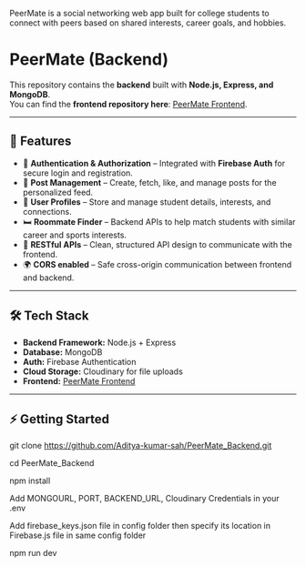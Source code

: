 PeerMate is a social networking web app built for college students to connect with peers based on shared interests, career goals, and hobbies.  

# PeerMate (Backend)
This repository contains the **backend** built with **Node.js, Express, and MongoDB**.  
You can find the **frontend repository here**: [PeerMate Frontend](https://github.com/Aditya-kumar-sah/PeerMate_Frontend).

---

## 🚀 Features

- 🔐 **Authentication & Authorization** – Integrated with **Firebase Auth** for secure login and registration.  
- 📩 **Post Management** – Create, fetch, like, and manage posts for the personalized feed.  
- 👥 **User Profiles** – Store and manage student details, interests, and connections.  
- 🛏 **Roommate Finder** – Backend APIs to help match students with similar career and sports interests.  
- 📡 **RESTful APIs** – Clean, structured API design to communicate with the frontend.  
- 🌍 **CORS enabled** – Safe cross-origin communication between frontend and backend.

---

## 🛠 Tech Stack

- **Backend Framework:** Node.js + Express  
- **Database:** MongoDB  
- **Auth:** Firebase Authentication  
- **Cloud Storage:** Cloudinary for file uploads  
- **Frontend:** [PeerMate Frontend](https://github.com/Aditya-kumar-sah/PeerMate_Frontend)

---

## ⚡ Getting Started

git clone https://github.com/Aditya-kumar-sah/PeerMate_Backend.git

cd PeerMate_Backend

npm install

Add MONGOURL, PORT, BACKEND_URL, Cloudinary Credentials in your .env

Add firebase_keys.json file in config folder then specify its location in Firebase.js file in same config folder

npm run dev

